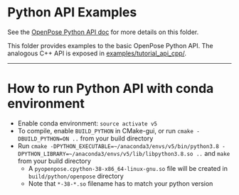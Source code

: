 # Python API Examples
See the [OpenPose Python API doc](../../doc/03_python_api.md) for more details on this folder.

This folder provides examples to the basic OpenPose Python API. The analogous C++ API is exposed in [examples/tutorial_api_cpp/](../tutorial_api_cpp/).

---

# How to run Python API with conda environment

- Enable conda environment: `source activate v5`
- To compile, enable `BUILD_PYTHON` in CMake-gui, or run `cmake -DBUILD_PYTHON=ON ..` from your build directory
- Run `cmake -DPYTHON_EXECUTABLE=~/anaconda3/envs/v5/bin/python3.8 -DPYTHON_LIBRARY=~/anaconda3/envs/v5/lib/libpython3.8.so ..` and `make` from your build directory
  - A `pyopenpose.cpython-38-x86_64-linux-gnu.so` file will be created in `build/python/openpose` directory
  - Note that `*-38-*.so` filename has to match your python version
